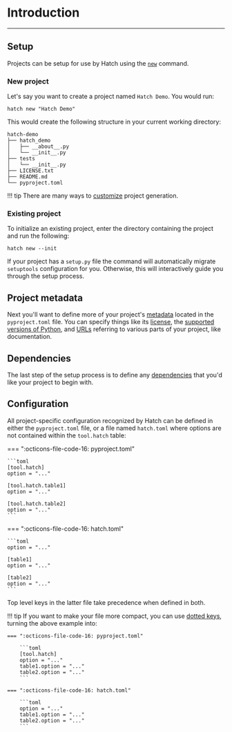 # Introduction

-----

## Setup

Projects can be setup for use by Hatch using the [`new`](cli/reference.md#hatch-new) command.

### New project

Let's say you want to create a project named `Hatch Demo`. You would run:

```
hatch new "Hatch Demo"
```

This would create the following structure in your current working directory:

```
hatch-demo
├── hatch_demo
│   ├── __about__.py
│   └── __init__.py
├── tests
│   └── __init__.py
├── LICENSE.txt
├── README.md
└── pyproject.toml
```

!!! tip
    There are many ways to [customize](config/project-templates.md) project generation.

### Existing project

To initialize an existing project, enter the directory containing the project and run the following:

```
hatch new --init
```

If your project has a `setup.py` file the command will automatically migrate `setuptools` configuration for you. Otherwise, this will interactively guide you through the setup process.

## Project metadata

Next you'll want to define more of your project's [metadata](config/metadata.md) located in the `pyproject.toml` file. You can specify things like its [license](config/metadata.md#license), the [supported versions of Python](config/metadata.md#python-support), and [URLs](config/metadata.md#urls) referring to various parts of your project, like documentation.

## Dependencies

The last step of the setup process is to define any [dependencies](config/dependency.md) that you'd like your project to begin with.

## Configuration

All project-specific configuration recognized by Hatch can be defined in either the `pyproject.toml` file, or a file named `hatch.toml` where options are not contained within the `tool.hatch` table:

=== ":octicons-file-code-16: pyproject.toml"

    ```toml
    [tool.hatch]
    option = "..."

    [tool.hatch.table1]
    option = "..."

    [tool.hatch.table2]
    option = "..."
    ```

=== ":octicons-file-code-16: hatch.toml"

    ```toml
    option = "..."

    [table1]
    option = "..."

    [table2]
    option = "..."
    ```

Top level keys in the latter file take precedence when defined in both.

!!! tip
    If you want to make your file more compact, you can use [dotted keys](https://toml.io/en/v1.0.0#table), turning the above example into:

    === ":octicons-file-code-16: pyproject.toml"

        ```toml
        [tool.hatch]
        option = "..."
        table1.option = "..."
        table2.option = "..."
        ```

    === ":octicons-file-code-16: hatch.toml"

        ```toml
        option = "..."
        table1.option = "..."
        table2.option = "..."
        ```
